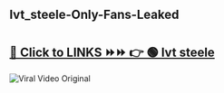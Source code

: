 
 ## Ivt_steele-Only-Fans-Leaked

# <h2><a href="https://clipsfans.com/Ivt_steele&ref=git">🔗 Click to LINKS ⏩⏩ 👉 🟢 Ivt steele </a></h2>

<a href="https://clipsfans.com/Ivt_steele&ref=git" rel="nofollow" data-target="animated-image.originalLink"><img src="https://i.ibb.co.com/xMMVF88/686577567.gif" alt="Viral Video Original" style="max-width: 100%; display: inline-block;" data-target="animated-image.originalImage"></a>
